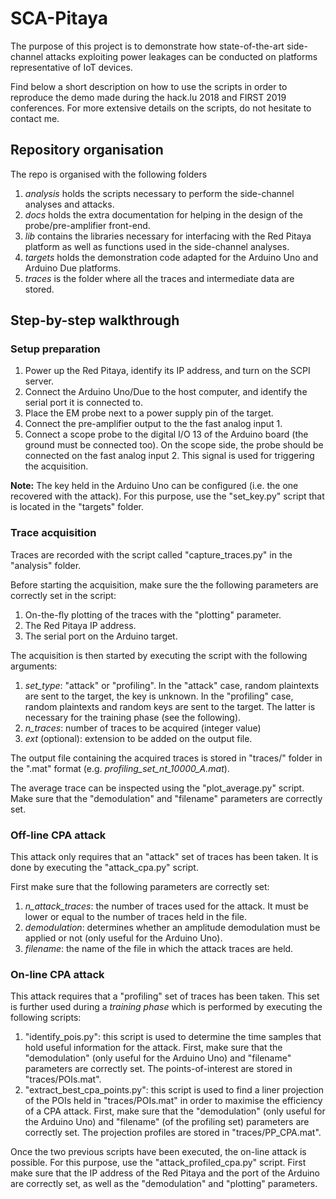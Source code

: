 # SCA-Pitaya

The purpose of this project is to demonstrate how state-of-the-art side-channel attacks exploiting power leakages can be conducted on platforms representative of IoT devices.

Find below a short description on how to use the scripts in order to reproduce the demo made during the hack.lu 2018 and FIRST 2019 conferences.
For more extensive details on the scripts, do not hesitate to contact me.

## Repository organisation

The repo is organised with the following folders
1. _analysis_ holds the scripts necessary to perform the side-channel analyses and attacks.
2. _docs_ holds the extra documentation for helping in the design of the probe/pre-amplifier front-end.
3. _lib_ contains the libraries necessary for interfacing with the Red Pitaya platform as well as functions used in the side-channel analyses.
4. _targets_ holds the demonstration code adapted for the Arduino Uno and Arduino Due platforms.
5. _traces_ is the folder where all the traces and intermediate data are stored.

## Step-by-step walkthrough

### Setup preparation

1. Power up the Red Pitaya, identify its IP address, and turn on the SCPI server.
2. Connect the Arduino Uno/Due to the host computer, and identify the serial port it is connected to.
3. Place the EM probe next to a power supply pin of the target.
4. Connect the pre-amplifier output to the the fast analog input 1.
5. Connect a scope probe to the digital I/O 13 of the Arduino board (the ground must be connected too).
On the scope side, the probe should be connected on the fast analog input 2.
This signal is used for triggering the acquisition.

__Note:__ The key held in the Arduino Uno can be configured (i.e. the one recovered with the attack).
For this purpose, use the "set_key.py" script that is located in the "targets" folder.

### Trace acquisition

Traces are recorded with the script called "capture_traces.py" in the "analysis" folder.

Before starting the acquisition, make sure the the following parameters are correctly set in the script:
1. On-the-fly plotting of the traces with the "plotting" parameter.
2. The Red Pitaya IP address.
3. The serial port on the Arduino target.

The acquisition is then started by executing the script with the following arguments:
1. _set_type_: "attack" or "profiling".
In the "attack" case, random plaintexts are sent to the target, the key is unknown.
In the "profiling" case, random plaintexts and random keys are sent to the target.
The latter is necessary for the training phase (see the following).
2. _n_traces_: number of traces to be acquired (integer value)
3. _ext_ (optional): extension to be added on the output file.

The output file containing the acquired traces is stored in "traces/" folder in the ".mat" format (e.g. _profiling_set_nt_10000_A.mat_).

The average trace can be inspected using the "plot_average.py" script.
Make sure that the "demodulation" and "filename" parameters are correctly set.

### Off-line CPA attack

This attack only requires that an "attack" set of traces has been taken.
It is done by executing the "attack_cpa.py" script.

First make sure that the following parameters are correctly set:
1. _n_attack_traces_: the number of traces used for the attack.
It must be lower or equal to the number of traces held in the file.
2. _demodulation_: determines whether an amplitude demodulation must be applied or not (only useful for the Arduino Uno).
3. _filename_: the name of the file in which the attack traces are held.

### On-line CPA attack

This attack requires that a "profiling" set of traces has been taken.
This set is further used during a _training phase_ which is performed by executing the following scripts:
1. "identify_pois.py": this script is used to determine the time samples that hold useful information for the attack.
First, make sure that the "demodulation" (only useful for the Arduino Uno) and "filename" parameters are correctly set.
The points-of-interest are stored in "traces/POIs.mat". 
2. "extract_best_cpa_points.py": this script is used to find a liner projection of the POIs held in "traces/POIs.mat" in order to maximise the efficiency of a CPA attack. First, make sure that the "demodulation" (only useful for the Arduino Uno) and "filename" (of the profiling set) parameters are correctly set.
The projection profiles are stored in "traces/PP_CPA.mat".

Once the two previous scripts have been executed, the on-line attack is possible.
For this purpose, use the "attack_profiled_cpa.py" script.
First make sure that the IP address of the Red Pitaya and the port of the Arduino are correctly set, as well as the "demodulation" and "plotting" parameters.

